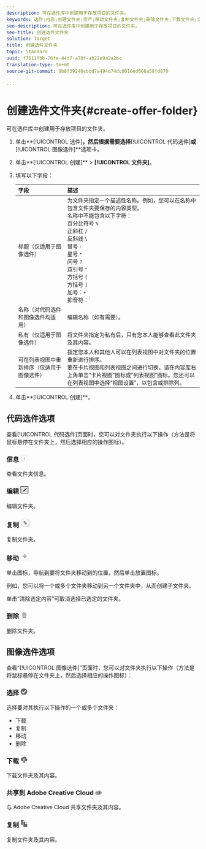 ```yaml
---
description: 可在选件库中创建用于存放项目的文件夹。
keywords: 选件;内容;创建文件夹;资产;移动文件夹;复制文件夹;删除文件夹;下载文件夹;文件夹
seo-description: 可在选件库中创建用于存放项目的文件夹。
seo-title: 创建选件文件夹
solution: Target
title: 创建选件文件夹
topic: Standard
uuid: f7611fbb-76fe-44d7-a78f-ab22e9a2a2bc
translation-type: tm+mt
source-git-commit: 9b8f39240cbbd7a494d74dc0016ed666a58fd870

---
```



# 创建选件文件夹{#create-offer-folder}

可在选件库中创建用于存放项目的文件夹。

1. 单击**[!UICONTROL 选件]**，然后根据需要选择**[!UICONTROL 代码选件]**或**[!UICONTROL 图像选件]**选项卡。
1. 单击**[!UICONTROL 创建]** &gt; **[!UICONTROL 文件夹]**。
1. 填写以下字段：

   | 字段 | 描述 |
   |--- |--- |
   | 标题（仅适用于图像选件） | 为文件夹指定一个描述性名称。例如，您可以在名称中包含文件夹要保存的内容类型。<br>名称中不能包含以下字符：<br>百分比符号 `%`<br>正斜杠 `/`<br>反斜线 `\`<br>冒号 `:`<br>星号 `*`<br>问号 `?`<br>双引号 `"`<br>方括号 `[`<br>方括号 `]`<br>加号：`+`<br>抑音符：`|`<br>句号：`.`<br>井号：`#`<br>花括号：`{`<br>花括号`}`<br>插入符号 `^`<br>分号 `;`<br>您可以使用连字符 (`- `) 来替代这些字符。 |
   | 名称（对代码选件和图像选件均适用） | 编辑名称（如有需要）。 |
   | 私有（仅适用于图像选件） | 将文件夹指定为私有后，只有您本人能够查看此文件夹及其内容。 |
   | 可在列表视图中重新排序（仅适用于图像选件） | 指定您本人和其他人可以在列表视图中对文件夹的位置重新进行排序。<br>要在卡片视图和列表视图之间进行切换，请在内容库右上角单击“卡片视图”图标或“列表视图”图标。您还可以在列表视图中选择“视图设置”，以包含或排除列。 |

1. 单击**[!UICONTROL 创建]**。

## 代码选件选项

查看[!UICONTROL 代码选件]页面时，您可以对文件夹执行以下操作（方法是将鼠标悬停在文件夹上，然后选择相应的操作图标）。

### 信息 ![](assets/icon_info.png)

查看文件夹信息。

### 编辑 ![](assets/icon_edit.png)

编辑文件夹。

### 复制 ![](assets/icon_copy.png)

复制文件夹。

### 移动 ![](assets/icon_move_folder.png)

单击图标，导航到要将文件夹移动到的位置，然后单击放置图标。

例如，您可以将一个或多个文件夹移动到另一个文件夹中，从而创建子文件夹。

单击“清除选定内容”可取消选择已选定的文件夹。

### 删除 ![](assets/icon_delete.png)

删除文件夹。

## 图像选件选项

查看“[!UICONTROL 图像选件]”页面时，您可以对文件夹执行以下操作（方法是将鼠标悬停在文件夹上，然后选择相应的操作图标）：

### 选择 ![](assets/icon_check.png)

选择要对其执行以下操作的一个或多个文件夹：

* 下载
* 复制
* 移动
* 删除

### 下载 ![](assets/icon_download.png)

下载文件夹及其内容。

### 共享到 Adobe Creative Cloud ![](assets/icon_creative_cloud.png)

与 Adobe Creative Cloud 共享文件夹及其内容。

### 复制 ![](assets/icon_copy_content.png)

复制文件夹及其内容。